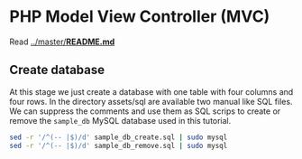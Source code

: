 # PHP Model View Controller (MVC)

Read [../master/**README.md**](../master/README.md)

## Create database

At this stage we just create a database with one table with four columns and four rows. In the directory assets/sql are available two manual like SQL files. We can suppress the comments and use them as SQL scrips to create or remove the `sample_db` MySQL database used in this tutorial.

```bash
sed -r '/^(-- |$)/d' sample_db_create.sql | sudo mysql
sed -r '/^(-- |$)/d' sample_db_remove.sql | sudo mysql
```
